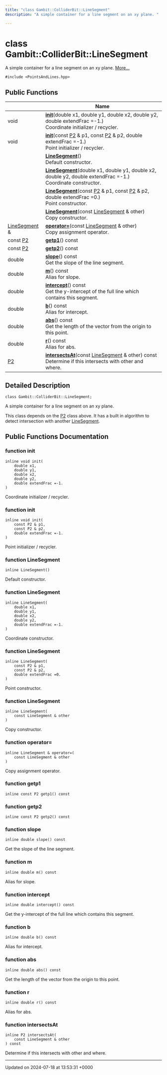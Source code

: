 ```yaml
---
title: "class Gambit::ColliderBit::LineSegment"
description: "A simple container for a line segment on an xy plane. "

---
```


# class Gambit::ColliderBit::LineSegment



A simple container for a line segment on an xy plane.  [More...](#detailed-description)


`#include <PointsAndLines.hpp>`

## Public Functions

|                | Name           |
| -------------- | -------------- |
| void | **[init](/documentation/code/classes/classgambit_1_1colliderbit_1_1linesegment/#function-init)**(double x1, double y1, double x2, double y2, double extendFrac =-1.)<br>Coordinate initializer / recycler.  |
| void | **[init](/documentation/code/classes/classgambit_1_1colliderbit_1_1linesegment/#function-init)**(const [P2](/documentation/code/classes/classgambit_1_1colliderbit_1_1p2/) & p1, const [P2](/documentation/code/classes/classgambit_1_1colliderbit_1_1p2/) & p2, double extendFrac =-1.)<br>Point initializer / recycler.  |
| | **[LineSegment](/documentation/code/classes/classgambit_1_1colliderbit_1_1linesegment/#function-linesegment)**()<br>Default constructor.  |
| | **[LineSegment](/documentation/code/classes/classgambit_1_1colliderbit_1_1linesegment/#function-linesegment)**(double x1, double y1, double x2, double y2, double extendFrac =-1.)<br>Coordinate constructor.  |
| | **[LineSegment](/documentation/code/classes/classgambit_1_1colliderbit_1_1linesegment/#function-linesegment)**(const [P2](/documentation/code/classes/classgambit_1_1colliderbit_1_1p2/) & p1, const [P2](/documentation/code/classes/classgambit_1_1colliderbit_1_1p2/) & p2, double extendFrac =0.)<br>Point constructor.  |
| | **[LineSegment](/documentation/code/classes/classgambit_1_1colliderbit_1_1linesegment/#function-linesegment)**(const [LineSegment](/documentation/code/classes/classgambit_1_1colliderbit_1_1linesegment/) & other)<br>Copy constructor.  |
| [LineSegment](/documentation/code/classes/classgambit_1_1colliderbit_1_1linesegment/) & | **[operator=](/documentation/code/classes/classgambit_1_1colliderbit_1_1linesegment/#function-operator)**(const [LineSegment](/documentation/code/classes/classgambit_1_1colliderbit_1_1linesegment/) & other)<br>Copy assignment operator.  |
| const [P2](/documentation/code/classes/classgambit_1_1colliderbit_1_1p2/) | **[getp1](/documentation/code/classes/classgambit_1_1colliderbit_1_1linesegment/#function-getp1)**() const |
| const [P2](/documentation/code/classes/classgambit_1_1colliderbit_1_1p2/) | **[getp2](/documentation/code/classes/classgambit_1_1colliderbit_1_1linesegment/#function-getp2)**() const |
| double | **[slope](/documentation/code/classes/classgambit_1_1colliderbit_1_1linesegment/#function-slope)**() const<br>Get the slope of the line segment.  |
| double | **[m](/documentation/code/classes/classgambit_1_1colliderbit_1_1linesegment/#function-m)**() const<br>Alias for slope.  |
| double | **[intercept](/documentation/code/classes/classgambit_1_1colliderbit_1_1linesegment/#function-intercept)**() const<br>Get the y-intercept of the full line which contains this segment.  |
| double | **[b](/documentation/code/classes/classgambit_1_1colliderbit_1_1linesegment/#function-b)**() const<br>Alias for intercept.  |
| double | **[abs](/documentation/code/classes/classgambit_1_1colliderbit_1_1linesegment/#function-abs)**() const<br>Get the length of the vector from the origin to this point.  |
| double | **[r](/documentation/code/classes/classgambit_1_1colliderbit_1_1linesegment/#function-r)**() const<br>Alias for abs.  |
| [P2](/documentation/code/classes/classgambit_1_1colliderbit_1_1p2/) | **[intersectsAt](/documentation/code/classes/classgambit_1_1colliderbit_1_1linesegment/#function-intersectsat)**(const [LineSegment](/documentation/code/classes/classgambit_1_1colliderbit_1_1linesegment/) & other) const<br>Determine if this intersects with other and where.  |

## Detailed Description

```
class Gambit::ColliderBit::LineSegment;
```

A simple container for a line segment on an xy plane. 

This class depends on the [P2](/documentation/code/classes/classgambit_1_1colliderbit_1_1p2/) class above. It has a built in algorithm to detect intersection with another [LineSegment](/documentation/code/classes/classgambit_1_1colliderbit_1_1linesegment/). 

## Public Functions Documentation

### function init

```
inline void init(
    double x1,
    double y1,
    double x2,
    double y2,
    double extendFrac =-1.
)
```

Coordinate initializer / recycler. 

### function init

```
inline void init(
    const P2 & p1,
    const P2 & p2,
    double extendFrac =-1.
)
```

Point initializer / recycler. 

### function LineSegment

```
inline LineSegment()
```

Default constructor. 

### function LineSegment

```
inline LineSegment(
    double x1,
    double y1,
    double x2,
    double y2,
    double extendFrac =-1.
)
```

Coordinate constructor. 

### function LineSegment

```
inline LineSegment(
    const P2 & p1,
    const P2 & p2,
    double extendFrac =0.
)
```

Point constructor. 

### function LineSegment

```
inline LineSegment(
    const LineSegment & other
)
```

Copy constructor. 

### function operator=

```
inline LineSegment & operator=(
    const LineSegment & other
)
```

Copy assignment operator. 

### function getp1

```
inline const P2 getp1() const
```


### function getp2

```
inline const P2 getp2() const
```


### function slope

```
inline double slope() const
```

Get the slope of the line segment. 

### function m

```
inline double m() const
```

Alias for slope. 

### function intercept

```
inline double intercept() const
```

Get the y-intercept of the full line which contains this segment. 

### function b

```
inline double b() const
```

Alias for intercept. 

### function abs

```
inline double abs() const
```

Get the length of the vector from the origin to this point. 

### function r

```
inline double r() const
```

Alias for abs. 

### function intersectsAt

```
inline P2 intersectsAt(
    const LineSegment & other
) const
```

Determine if this intersects with other and where. 

-------------------------------

Updated on 2024-07-18 at 13:53:31 +0000